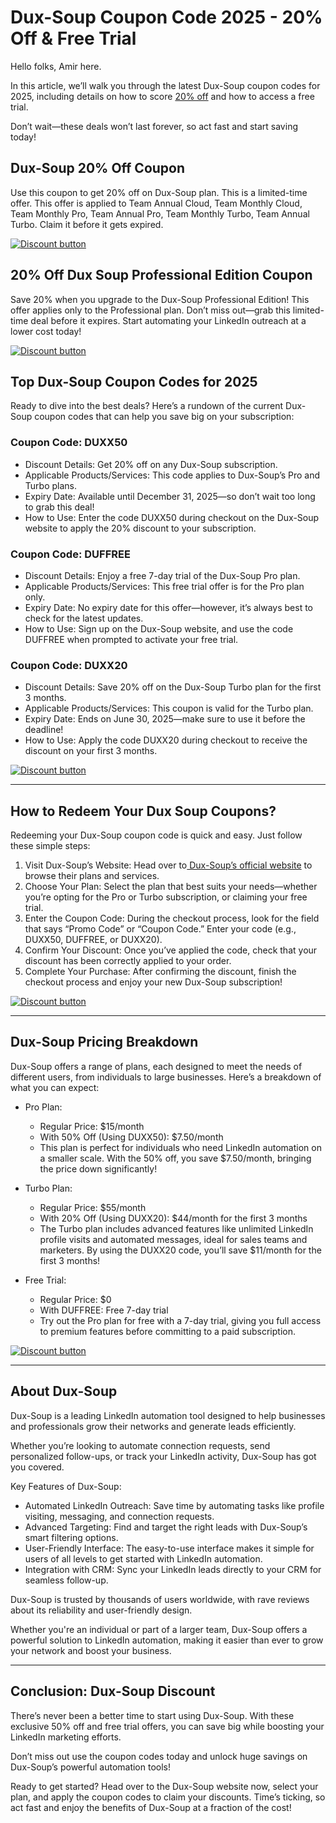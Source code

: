 # Dux-Soup Coupon Code 2025 - 20% Off & Free Trial

Hello folks, Amir here.

In this article, we’ll walk you through the latest Dux-Soup coupon codes for 2025, including details on how to score [20% off](https://www.dux-soup.com/pricing?fpr=shadow) and how to access a free trial.

Don’t wait—these deals won’t last forever, so act fast and start saving today!

## Dux-Soup 20% Off Coupon

Use this coupon to get 20% off on Dux-Soup plan. This is a limited-time offer. This offer is applied to Team Annual Cloud, Team Monthly Cloud, Team Monthly Pro, Team Annual Pro, Team Monthly Turbo, Team Annual Turbo. Claim it before it gets expired.

[![Discount button](https://github.com/user-attachments/assets/c0f0e4c9-c7b6-4281-8f2f-b39c62fd2013)](https://www.dux-soup.com/pricing?fpr=shadow)

## 20% Off Dux Soup Professional Edition Coupon

Save 20% when you upgrade to the Dux-Soup Professional Edition! This offer applies only to the Professional plan. Don’t miss out—grab this limited-time deal before it expires. Start automating your LinkedIn outreach at a lower cost today!

[![Discount button](https://github.com/user-attachments/assets/c0f0e4c9-c7b6-4281-8f2f-b39c62fd2013)](https://www.dux-soup.com/pricing?fpr=shadow)

## Top Dux-Soup Coupon Codes for 2025

Ready to dive into the best deals? Here’s a rundown of the current Dux-Soup coupon codes that can help you save big on your subscription:

### Coupon Code: DUXX50

* Discount Details: Get 20% off on any Dux-Soup subscription.
* Applicable Products/Services: This code applies to Dux-Soup’s Pro and Turbo plans.
* Expiry Date: Available until December 31, 2025—so don’t wait too long to grab this deal!
* How to Use: Enter the code DUXX50 during checkout on the Dux-Soup website to apply the 20% discount to your subscription.

### Coupon Code: DUFFREE

* Discount Details: Enjoy a free 7-day trial of the Dux-Soup Pro plan.
* Applicable Products/Services: This free trial offer is for the Pro plan only.
* Expiry Date: No expiry date for this offer—however, it’s always best to check for the latest updates.
* How to Use: Sign up on the Dux-Soup website, and use the code DUFFREE when prompted to activate your free trial.

### Coupon Code: DUXX20

* Discount Details: Save 20% off on the Dux-Soup Turbo plan for the first 3 months.
* Applicable Products/Services: This coupon is valid for the Turbo plan.
* Expiry Date: Ends on June 30, 2025—make sure to use it before the deadline!
* How to Use: Apply the code DUXX20 during checkout to receive the discount on your first 3 months.

[![Discount button](https://github.com/user-attachments/assets/c0f0e4c9-c7b6-4281-8f2f-b39c62fd2013)](https://www.dux-soup.com/pricing?fpr=shadow)

---

## How to Redeem Your Dux Soup Coupons?

Redeeming your Dux-Soup coupon code is quick and easy. Just follow these simple steps:

1. Visit Dux-Soup’s Website: Head over to[ Dux-Soup’s official website](https://www.dux-soup.com/) to browse their plans and services.
2. Choose Your Plan: Select the plan that best suits your needs—whether you’re opting for the Pro or Turbo subscription, or claiming your free trial.
3. Enter the Coupon Code: During the checkout process, look for the field that says “Promo Code” or “Coupon Code.” Enter your code (e.g., DUXX50, DUFFREE, or DUXX20).
4. Confirm Your Discount: Once you’ve applied the code, check that your discount has been correctly applied to your order.
5. Complete Your Purchase: After confirming the discount, finish the checkout process and enjoy your new Dux-Soup subscription!

[![Discount button](https://github.com/user-attachments/assets/c0f0e4c9-c7b6-4281-8f2f-b39c62fd2013)](https://www.dux-soup.com/pricing?fpr=shadow)

---

## Dux-Soup Pricing Breakdown

Dux-Soup offers a range of plans, each designed to meet the needs of different users, from individuals to large businesses. Here’s a breakdown of what you can expect:

* Pro Plan:

  * Regular Price: $15/month
  * With 50% Off (Using DUXX50): $7.50/month
  * This plan is perfect for individuals who need LinkedIn automation on a smaller scale. With the 50% off, you save $7.50/month, bringing the price down significantly!
* Turbo Plan:

  * Regular Price: $55/month
  * With 20% Off (Using DUXX20): $44/month for the first 3 months
  * The Turbo plan includes advanced features like unlimited LinkedIn profile visits and automated messages, ideal for sales teams and marketers. By using the DUXX20 code, you’ll save $11/month for the first 3 months!
* Free Trial:

  * Regular Price: $0
  * With DUFFREE: Free 7-day trial
  * Try out the Pro plan for free with a 7-day trial, giving you full access to premium features before committing to a paid subscription.

[![Discount button](https://github.com/user-attachments/assets/c0f0e4c9-c7b6-4281-8f2f-b39c62fd2013)](https://www.dux-soup.com/pricing?fpr=shadow)

---

## About Dux-Soup

Dux-Soup is a leading LinkedIn automation tool designed to help businesses and professionals grow their networks and generate leads efficiently.

Whether you’re looking to automate connection requests, send personalized follow-ups, or track your LinkedIn activity, Dux-Soup has got you covered.

Key Features of Dux-Soup:

* Automated LinkedIn Outreach: Save time by automating tasks like profile visiting, messaging, and connection requests.
* Advanced Targeting: Find and target the right leads with Dux-Soup’s smart filtering options.
* User-Friendly Interface: The easy-to-use interface makes it simple for users of all levels to get started with LinkedIn automation.
* Integration with CRM: Sync your LinkedIn leads directly to your CRM for seamless follow-up.

Dux-Soup is trusted by thousands of users worldwide, with rave reviews about its reliability and user-friendly design.

Whether you're an individual or part of a larger team, Dux-Soup offers a powerful solution to LinkedIn automation, making it easier than ever to grow your network and boost your business.

---

## Conclusion: Dux-Soup Discount

There’s never been a better time to start using Dux-Soup. With these exclusive 50% off and free trial offers, you can save big while boosting your LinkedIn marketing efforts.

Don’t miss out use the coupon codes today and unlock huge savings on Dux-Soup’s powerful automation tools!

Ready to get started? Head over to the Dux-Soup website now, select your plan, and apply the coupon codes to claim your discounts. Time’s ticking, so act fast and enjoy the benefits of Dux-Soup at a fraction of the cost!
